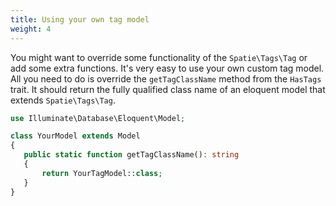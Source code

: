 ```yaml
---
title: Using your own tag model
weight: 4
---
```


You might want to override some functionality of the `Spatie\Tags\Tag` or add some extra functions. It's very easy to use your own custom tag model. All you need to do is override the `getTagClassName` method from the `HasTags` trait. It should return the fully qualified class name of an eloquent model that extends `Spatie\Tags\Tag`.

```php
use Illuminate\Database\Eloquent\Model;

class YourModel extends Model
{
   public static function getTagClassName(): string
   {
       return YourTagModel::class;
   }
}
```
